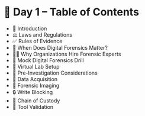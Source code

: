 # 📘 Day 1 – Table of Contents

- 🔹 Introduction  
- ⚖️ Laws and Regulations  
- ✅ Rules of Evidence  
- 📌 When Does Digital Forensics Matter?  
- 👨‍💼 Why Organizations Hire Forensic Experts  
- 🧪 Mock Digital Forensics Drill  
- 🧰 Virtual Lab Setup  
- 🧷 Pre-Investigation Considerations  
- 💾 Data Acquisition  
- 🧱 Forensic Imaging  
- 🔒 Write Blocking  
- 🔗 Chain of Custody  
- 🧪 Tool Validation  
